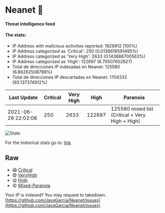 # Neanet :hocho:
#### Threat intelligence feed
#### The stats:

- IP Address with malicious activities reported: 1829912 (100%)
- IP Address categorized as 'Critical':  250 (0.0136618591495%)
- IP Address categorized as 'Very High':  2633 (0.143886700563%)
- IP Address categorized as 'High':  122697 (6.70507652827)
- Total de direcciones IP indexadas en Neanet:  125580 (6.86262508798%)
- Total de direcciones IP descartadas en Neanet:  1704332 (93.137374912%)

| Last Update | Critical | Very High | High | Paranoia |
| --- | --- | --- | --- | --- |
| 2021-06-26 22:02:08 | 250 | 2633 | 122697 | 125580 mixed list (Critical + Very High + High)|

![Stats](https://docs.google.com/spreadsheets/d/e/2PACX-1vSnaNMIXVabIpDJjufMlzH7poXnshF3mgd8Is1g9ytUEzVsP5my4Trn8f-xkoLLQ38xpL3HtmUexLo6/pubchart?oid=501124687&format=image)

For the historical stats go to: [link](/stats.csv)
## Raw
- :scream: [Critical](https://raw.githubusercontent.com/JavaGarcia/Neanet/master/blacklists/neanet_critical.txt)
- :fearful: [VeryHigh](https://raw.githubusercontent.com/JavaGarcia/Neanet/master/blacklists/neanet_veryHigh.txtt)
- :frowning: [High](https://raw.githubusercontent.com/JavaGarcia/Neanet/master/blacklists/neanet_high.txt)
- :dizzy_face: [Mixed-Paranoia](https://raw.githubusercontent.com/JavaGarcia/Neanet/master/blacklists/neanet_all.txt)


Your IP is indexed? You may request to takedown. [https://github.com/JavaGarcia/Neanet/issues](https://github.com/JavaGarcia/Neanet/issues)



















































































































































































































































































































































































































































































































































































































































































































































































































































































































































































































































































































































































































































































































































































































































































































































































































































































































































































































































































































































































































































































































































































































































































































































































































































































































































































































































































































































































































































































































































































































































































































































































































































































































































































































































































































































































































































































































































































































































































































































































































































































































































































































































































































































































































































































































































































































































































































































































































































































































































































































































































































































































































































































































































































































































































































































































































































































































































































































































































































































































































































































































































































































































































































































































































































































































































































































































































































































































































































































































































































































































































































































































































































































































































































































































